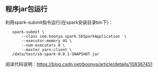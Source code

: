 ## 程序jar包运行
   
利用spark-submit指令运行(在spark安装目录bin下)：
   
       spark-submit \
           --class com.boonya.spark.SbSparkApplication  \
           --executor-memory 4G \
           --num-executors 8 \
           --master yarn-client \
       /data/test/sb-spark-0.0.1-SNAPSHOT.jar
       
阅读代码说明：https://blog.csdn.net/boonya/article/details/108367451